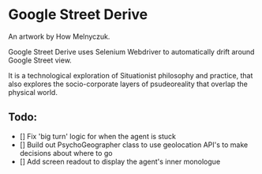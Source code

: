 # Google Street Derive

An artwork by How Melnyczuk.

Google Street Derive uses Selenium Webdriver to automatically drift around Google Street view.

It is a technological exploration of Situationist philosophy and practice, that also explores the socio-corporate layers of psudeoreality that overlap the physical world.

## Todo:
- [] Fix 'big turn' logic for when the agent is stuck
- [] Build out PsychoGeographer class to use geolocation API's to make decisions about where to go
- [] Add screen readout to display the agent's inner monologue

